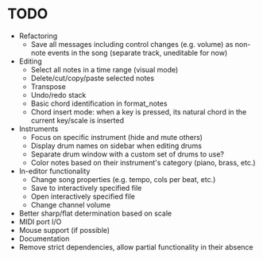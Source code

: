 # TODO

- Refactoring
	- Save all messages including control changes (e.g. volume) as non-note events in the song (separate track, uneditable for now)
- Editing
	- Select all notes in a time range (visual mode)
	- Delete/cut/copy/paste selected notes
	- Transpose
	- Undo/redo stack
	- Basic chord identification in format_notes
	- Chord insert mode: when a key is pressed, its natural chord in the current key/scale is inserted
- Instruments
	- Focus on specific instrument (hide and mute others)
	- Display drum names on sidebar when editing drums
	- Separate drum window with a custom set of drums to use?
	- Color notes based on their instrument's category (piano, brass, etc.)
- In-editor functionality
	- Change song properties (e.g. tempo, cols per beat, etc.)
	- Save to interactively specified file
	- Open interactively specified file
	- Change channel volume
- Better sharp/flat determination based on scale
- MIDI port I/O
- Mouse support (if possible)
- Documentation
- Remove strict dependencies, allow partial functionality in their absence

